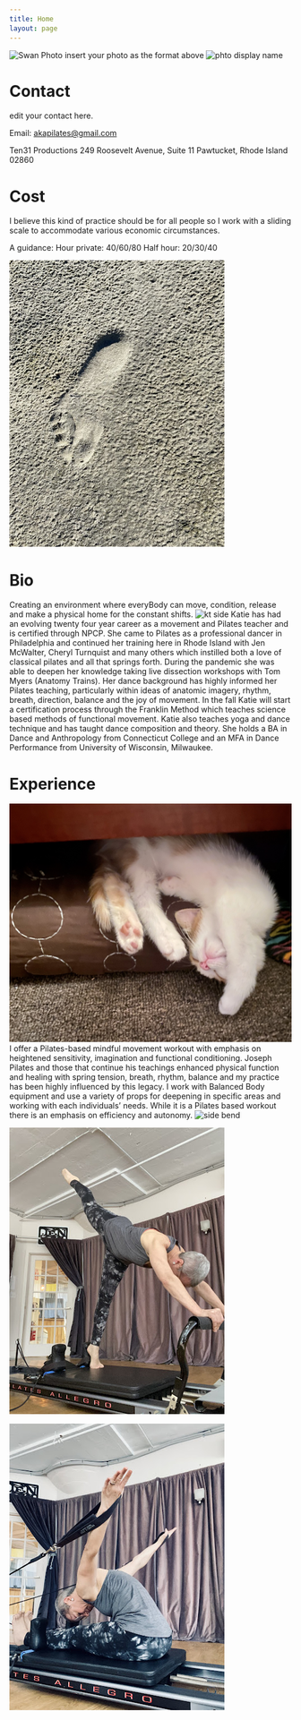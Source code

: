 ```yaml
---
title: Home
layout: page
---
```


![Swan Photo](IMG_0856.jpeg)
insert your photo as the format above
![phto display name](photo_filename.jpeg)

# Contact

edit your contact here.

Email: akapilates@gmail.com

Ten31 Productions
249 Roosevelt Avenue, Suite 11
Pawtucket, Rhode Island  02860 

# Cost
I believe this kind of practice should be for all people so I work with a sliding scale to accommodate various economic circumstances.

A guidance: 
Hour private: 40/60/80 
Half hour: 20/30/40
 
![foot print](IMG_9980.jpeg)

# Bio
Creating an environment where everyBody can move, condition, release and make a physical home for the constant shifts.
![kt side](IMG_5913.jpeg)
Katie has had an evolving twenty four year career as a movement and Pilates teacher and is certified through NPCP. She came to Pilates as a professional dancer in Philadelphia and continued her training here in Rhode Island with Jen McWalter, Cheryl Turnquist and many others which instilled both a love of classical pilates and all that springs forth. During the pandemic she was able to deepen her knowledge taking live dissection workshops with Tom Myers (Anatomy Trains). Her dance background has highly informed her Pilates teaching, particularly within ideas of anatomic imagery, rhythm, breath, direction, balance and the joy of movement. In the fall Katie will start a certification process through the Franklin Method which teaches science based methods of functional movement. Katie also teaches yoga and dance technique and has taught dance composition and theory. She holds a BA in Dance and Anthropology from Connecticut College and an MFA in Dance Performance from University of Wisconsin, Milwaukee.

# Experience
![cat photo](IMG-7716.jpg)
I offer a Pilates-based mindful movement workout with emphasis on heightened sensitivity, imagination and functional conditioning. Joseph Pilates and those that continue his teachings enhanced physical function and healing with spring tension, breath, rhythm, balance and my practice has been highly influenced by this legacy. I work with Balanced Body equipment and use a variety of props for deepening in specific areas and working with each individuals’ needs. While it is a Pilates based workout there is an emphasis on efficiency and autonomy.
![side bend](IMG_5913.jpeg)

![Standing Pose](IMG_9968.jpeg)

![Sitting Pose](IMG_9970.jpeg)
